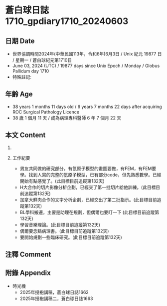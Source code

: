 [_metadata_:encoding]: - "utf-8"
[_metadata_:language]: - "zh-Hant-TW"
[_metadata_:fileformat]: - "markdown"
[_metadata_:MIME_type]: - "text/plain"
[_metadata_:markdown_version]: - "commonmark version 0.30"
[_metadata_:markdown_spec]: - "https://spec.commonmark.org/0.30/"

# 蒼白球日誌1710_gpdiary1710_20240603 #

## 日期 Date ##

* 世界協調時間2024年(中華民國113年，令和6年)6月3日 / Unix 紀元 19877 日 / 星期一 / 蒼白球紀元第1710日
* June 03, 2024 (UTC) / 19877 days since Unix Epoch / Monday / Globus Pallidum day 1710
* 特殊註記:

## 年齡 Age ##

* 38 years 1 months 11 days old / 6 years 7 months 22 days after acquiring ROC Surgical Pathology Licence
* 38 歲 1 個月 11 天 / 成為病理專科醫師 6 年 7 個月 22 天

## 本文 Content ##

1. 

2. 工作紀要

    - 男友共同做的研究部分，有氫原子模型的畫圖要做，有FEM，有FEM要學。找到人寫的完整的氫原子模型，已有部分code，但先熟悉數學。已經開始有點感覺了。(此目標目前追蹤第132天)
    - H大合作的切片影像分析企劃，已經交了第一批切片給他訓練。(此目標目前追蹤第132天)
    - 加拿大鮮肉合作的文字分析企劃，已經交出了第二批指示。(此目標目前追蹤第132天)
    - BL學科搬遷，主要是助理在規劃，但偶爾也要盯一下 (此目標目前追蹤第132天)
    - 學習音樂理論。(此目標目前追蹤第132天)
    - 偶爾要念點病理書。(此目標目前追蹤第132天)
    - 要開始規劃一些臨床研究。(此目標目前追蹤第132天)

## 注釋 Comment ##


## 附錄 Appendix ##

* 時光機
    - 2025年授袍講稿，蒼白球日誌1662
    - 2025年授袍講稿二，蒼白球日誌1663
